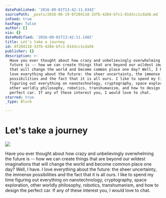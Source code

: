 ```yaml
---
datePublished: '2016-09-01T13:42:11.834Z'
sourcePath: _posts/2016-06-19-8f204118-33fb-4264-bfc1-0143cc1cda56.md
inFeed: true
hasPage: false
author: []
via: {}
dateModified: '2016-09-01T13:42:11.148Z'
title: Let’s take a journey
id: 8f204118-33fb-4264-bfc1-0143cc1cda56
publisher: {}
description: >-
  Have you ever thought about how crazy and unbelievingly overwhelming the
  future is -- how we can create things that are beyond our wildest imaginations
  that will change the world and become common place one day? Well, I have. I
  love everything about the future: the sheer uncertainty, the immense
  possibilities and the fact that it is all ours. I like to spend my time
  figuring out everything on nanotechnology, cryptography, space exploration,
  other worldly philosophy, robotics, transhumanism, and how to design the
  perfect car. If any of these interest you, I would love to chat.
starred: true
_type: Blurb

---
```

# Let's take a journey
![](https://the-grid-user-content.s3-us-west-2.amazonaws.com/cbb73717-074c-4185-9473-5bf678010051.jpg)

Have you ever thought about how crazy and unbelievingly overwhelming the future is -- how we can create things that are beyond our wildest imaginations that will change the world and become common place one day? Well, I have. I love everything about the future: the sheer uncertainty, the immense possibilities and the fact that it is all ours. I like to spend my time figuring out everything on nanotechnology, cryptography, space exploration, other worldly philosophy, robotics, transhumanism, and how to design the perfect car. If any of these interest you, I would love to chat.